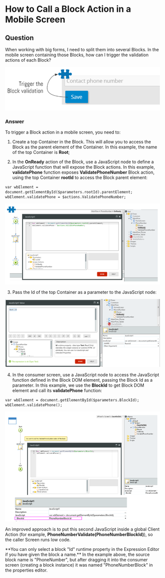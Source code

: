 # How to Call a Block Action in a Mobile Screen

## Question

When working with big forms, I need to split them into several Blocks. In the mobile screen containing those Blocks, how can I trigger the validation actions of each Block?

![image alt text](images/How-to-Call-a-Block-Action-in-a-Mobile-Screen_0.png)

### Answer

To trigger a Block action in a mobile screen, you need to:

1. Create a top Container in the Block. This will allow you to access the Block as the parent element of the Container. In this example, the name of the top Container is **Root**;
 

2. In the **OnReady** action of the Block, use a JavaScript node to define a JavaScript function that will expose the Block actions. In this example, **validatePhone** function exposes **ValidatePhoneNumber** Block action, using the top Container **rootId** to access the Block parent element:

```
var wbElement = document.getElementById($parameters.rootId).parentElement;
wbElement.validatePhone = $actions.ValidatePhoneNumber;
```

![image alt text](images/How-to-Call-a-Block-Action-in-a-Mobile-Screen_1.png)
 

3. Pass the Id of the top Container as a parameter to the JavaScript node:

![image alt text](images/How-to-Call-a-Block-Action-in-a-Mobile-Screen_2.png)
 

4. In the consumer screen, use a JavaScript node to access the JavaScript function defined in the Block DOM element, passing the Block Id as a parameter. In this example, we use the **BlockId** to get Block DOM element and call its **validatePhone** function:

```
var wbElement = document.getElementById($parameters.BlockId);
wbElement.validatePhone();
```

![image alt text](images/How-to-Call-a-Block-Action-in-a-Mobile-Screen_3.png)

An improved approach is to put this second JavaScript inside a global Client Action (for example, **PhoneNumberValidate(PhoneNumberBlockId)**), so the caller Screen runs low code.

<div class="info" markdown="1">
**You can only select a block "Id" runtime property in the Expression Editor if you have given the block a name.** In the example above, the source block name is "PhoneNumber", but after dragging it into the consumer screen (creating a block instance) it was named "PhoneNumberBlock" in the properties editor.
</div>
